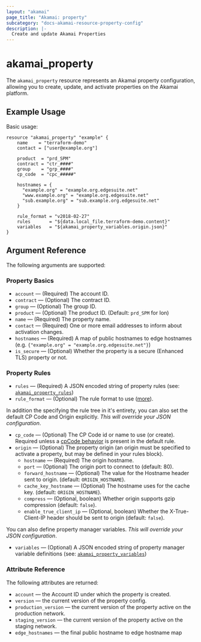 ```yaml
---
layout: "akamai"
page_title: "Akamai: property"
subcategory: "docs-akamai-resource-property-config"
description: |-
  Create and update Akamai Properties
---
```


# akamai_property

The `akamai_property` resource represents an Akamai property configuration, allowing you to create,
update, and activate properties on the Akamai platform. 

## Example Usage

Basic usage:

```hcl
resource "akamai_property" "example" {
    name    = "terraform-demo"
    contact = ["user@example.org"]

    product  = "prd_SPM"
    contract = "ctr_####"
    group    = "grp_####"
    cp_code  = "cpc_#####"

    hostnames = {
      "example.org" = "example.org.edgesuite.net"
      "www.example.org" = "example.org.edgesuite.net"
      "sub.example.org" = "sub.example.org.edgesuite.net"
    }

    rule_format = "v2018-02-27"
    rules       = "${data.local_file.terraform-demo.content}"
    variables   = "${akamai_property_variables.origin.json}"
}
```

## Argument Reference

The following arguments are supported:

### Property Basics

* `account` — (Required) The account ID.
* `contract` — (Optional) The contract ID.
* `group` — (Optional) The group ID.
* `product` — (Optional) The product ID. (Default: `prd_SPM` for Ion)
* `name` — (Required) The property name.
* `contact` — (Required) One or more email addresses to inform about activation changes.
* `hostnames` — (Required) A map of public hostnames to edge hostnames (e.g. `{"example.org" = "example.org.edgesuite.net"}`)
* `is_secure` — (Optional) Whether the property is a secure (Enhanced TLS) property or not.

### Property Rules

* `rules` — (Required) A JSON encoded string of property rules (see: [`akamai_property_rules`](/docs/providers/akamai/d/property_rules.html))
* `rule_format` — (Optional) The rule format to use ([more](https://developer.akamai.com/api/core_features/property_manager/v1.html#getruleformats)).

In addition the specifying the rule tree in it's entirety, you can also set the default CP Code and Origin explicitly. *This will override your JSON configuration*.

* `cp_code` — (Optional) The CP Code id or name to use (or create). Required unless a [cpCode behavior](https://developer.akamai.com/api/core_features/property_manager/vlatest.html#cpcode) is present in the default rule.
* `origin` — (Optional) The property origin (an origin must be specified to activate a property, but may be defined in your rules block).
  * `hostname` — (Required) The origin hostname.
  * `port` — (Optional) The origin port to connect to (default: 80).
  * `forward_hostname` — (Optional) The value for the Hostname header sent to origin. (default: `ORIGIN_HOSTNAME`).
  * `cache_key_hostname` — (Optional) The hostname uses for the cache key. (default: `ORIGIN_HOSTNAME`).
  * `compress` — (Optional, boolean) Whether origin supports gzip compression (default: `false`).
  * `enable_true_client_ip` — (Optional, boolean) Whether the X-True-Client-IP header should be sent to origin (default: `false`).

You can also define property manager variables. *This will override your JSON configuration*.

* `variables` — (Optional) A JSON encoded string of property manager variable definitions (see: [`akamai_property_variables`](/docs/providers/akamai/r/property_variables.html))

### Attribute Reference

The following attributes are returned:

* `account` — the Account ID under which the property is created.
* `version` — the current version of the property config.
* `production_version` — the current version of the property active on the production network.
* `staging_version` — the current version of the property active on the staging network.
* `edge_hostnames` — the final public hostname to edge hostname map